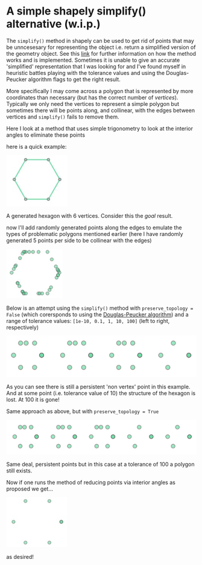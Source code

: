 # A simple shapely simplify() alternative (w.i.p.)

The `simplify()` method in shapely can be used to get rid of points that may be unncesesary for representing the object i.e. return a simplified version of the geometry object. See this [link](https://shapely.readthedocs.io/en/stable/manual.html#object.simplify) for further information on how the method works and is implemented. Sometimes it is unable to give an accurate 'simplified' representation that I was looking for and I've found myself in heuristic battles playing with the tolerance values and using the Douglas-Peucker algorithm flags to get the right result.

More specifically I may come across a polygon that is represented by more coordinates than necessary (but has the correct number of *vertices*). Typically we only need the vertices to represent a simple polygon but sometimes there will be points along, and collinear, with the edges between vertices and `simplify()` fails to remove them.

Here I look at a method that uses simple trigonometry to look at the interior angles to eliminate these points

here is a quick example:

![test1](./pics/hex1.jpg) 

A generated hexagon with 6 vertices. Consider this the *goal* result.

now I'll add randomly generated points along the edges to emulate the types of problematic polygons mentioned earlier (here I have randomly generated 5 points per side to be collinear with the edges)

![test2](./pics/hex1_degen.jpg)


Below is an attempt using the  `simplify()` method with `preserve_topology = False` (which corersponds to using the [Douglas-Peucker algorithm](https://en.wikipedia.org/wiki/Ramer%E2%80%93Douglas%E2%80%93Peucker_algorithm))  and a range of tolerance values: `[1e-10, 0.1, 1, 10, 100]` (left to right, respectively)

![test simplify no topology](./pics/hex_simple_notopology.jpg)

As you can see there is still a persistent 'non vertex' point in this example. And at some point (i.e. tolerance value of 10) the structure of the hexagon is lost. At 100 it is gone!

Same approach as above, but with `preserve_topology = True`

![test simplify topology](./pics/hex_simple_topology.jpg)

Same deal, persistent points but in this case at a tolerance of 100 a polygon still exists.


Now if one runs the method of reducing points via interior angles as proposed we get...

![test3](./pics/hex1_interior.jpg)

as desired!

